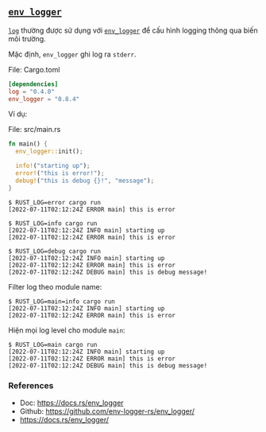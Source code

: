 ## [`env_logger`]

[`log`] thường được sử dụng với [`env_logger`] để cấu hình logging
thông qua biến môi trường.

Mặc định, `env_logger` ghi log ra `stderr`.

File: Cargo.toml

```toml
[dependencies]
log = "0.4.0"
env_logger = "0.8.4"
```

Ví dụ:

File: src/main.rs

```rust
fn main() {
  env_logger::init();

  info!("starting up");
  error!("this is error!");
  debug!("this is debug {}!", "message");
}
```


```
$ RUST_LOG=error cargo run
[2022-07-11T02:12:24Z ERROR main] this is error
```

```
$ RUST_LOG=info cargo run
[2022-07-11T02:12:24Z INFO main] starting up
[2022-07-11T02:12:24Z ERROR main] this is error
```

```
$ RUST_LOG=debug cargo run
[2022-07-11T02:12:24Z INFO main] starting up
[2022-07-11T02:12:24Z ERROR main] this is error
[2022-07-11T02:12:24Z DEBUG main] this is debug message!
```

Filter log theo module name:

```
$ RUST_LOG=main=info cargo run
[2022-07-11T02:12:24Z INFO main] starting up
[2022-07-11T02:12:24Z ERROR main] this is error
```

Hiện mọi log level cho module `main`:

```
$ RUST_LOG=main cargo run
[2022-07-11T02:12:24Z INFO main] starting up
[2022-07-11T02:12:24Z ERROR main] this is error
[2022-07-11T02:12:24Z DEBUG main] this is debug message!
```

[`env_logger`]: https://docs.rs/env_logger
[`log`]: https://docs.rs/log

### References

- Doc: <https://docs.rs/env_logger>
- Github: <https://github.com/env-logger-rs/env_logger/>
- <https://docs.rs/env_logger/>
